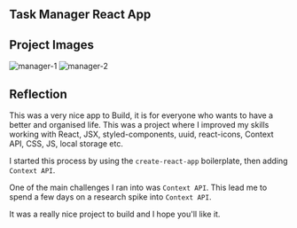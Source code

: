 ## Task Manager React App

## Project Images

![manager-1](https://user-images.githubusercontent.com/45262167/120514769-5156e900-c3d6-11eb-82eb-15a10d44a921.png)
![manager-2](https://user-images.githubusercontent.com/45262167/120514779-53b94300-c3d6-11eb-9fec-ec6a715469e8.png)


## Reflection 

This was a very nice app to Build, it is for everyone who wants to have a better and organised life.
This was a project where I improved my skills working with React, JSX, styled-components, uuid, react-icons, Context API, CSS, JS, local storage etc.

I started this process by using the `create-react-app` boilerplate, then adding `Context API`.  

One of the main challenges I ran into was `Context API`. This lead me to spend a few days on a research spike into `Context API`.

It was a really nice project to build and I hope you'll like it.

